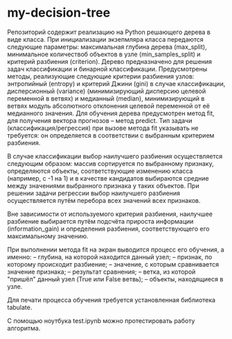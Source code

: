 # my-decision-tree

Репозиторий содержит реализацию на Python решающего дерева в виде класса. При инициализации экзепмляра класса передаются следующие параметры: максимальная глубина дерева (max_split), минимальное количествоб объектов в узле (min_samples_split) и критерий разбиения (criterion). Дерево предназначено для решения задач классификации и бинарной классификации. Предусмотрены методы, реализующие следующие критерии разбиения узлов: энтропийный (entropy) и критерий Джини (gini) в случае классификации, дисперсионный (variance) (минимизирующий дисперсию целевой переменной в ветвях) и медианный (median), минимизирующий в ветвях модуль абсолютного отклонения целевой переменной от её медианного значения. Для обучения дерева предусмотрен метод fit, для получения вектора прогнозов – метод predict. Тип задачи (классификация/регрессия) при вызове метода fit указывать не требуется: он определяется в соответствии с выбранным критерием разбиения.

В случае классификации выбор наилучшего разбиения осуществляется следующим образом: массив сортируется по выбранному признаку, определяются объекты, соответствующие изменению класса (например, с -1 на 1) и в качестве кандидатов выбираются средние между значениями выбранного признака у таких объектов. При решении задачи регрессии выбор наилучшего разбиения осуществляется путём перебора всех значений всех признаков. 

Вне зависимости от используемого критерия разбиения, наилучшее разбиение выбирается путём подсчёта прироста информации (information_gain) и определения разбиения, соответствующего его максимальному значению.

При выполнении метода fit на экран выводится процесс его обучения, а именно:
– глубина, на которой находится данный узел;
– признак, по которому происходит разбиение;
– значение, с которым сравнивается значение признака;
– результат сравнения;
– ветка, из которой "пришёл" данный узел (True или False ветвь);
– объекты, находящиеся в узле.

Для печати процесса обучения требуется установленная библиотека tabulate.

С помощью ноутбука test.ipynb можно протестировать работу алгоритма.  
